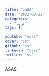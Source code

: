 ```yaml
---
title: "aaSA"
date: "2022-08-22"
categories:
  - "عربي"
tags: []

youtube: "ssss"
cover: "ss"
github: "ss"
linkedin: "ssss"
twitter: "ss"
---
```




ASAS
